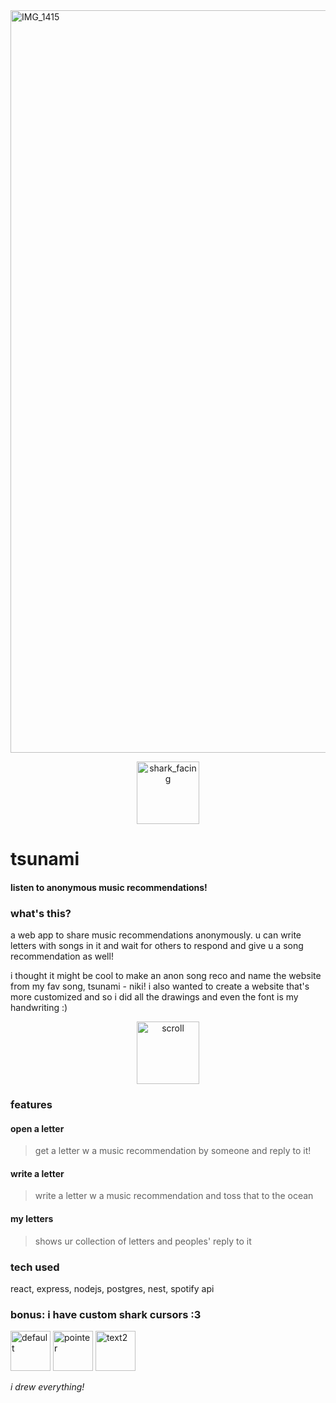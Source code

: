 <img width="2560" height="1188" alt="IMG_1415" src="https://github.com/user-attachments/assets/5ff2a4e0-5eea-4865-a0c2-290cb68e0d66" />

<p align="center">
<img width="100" height="100" alt="shark_facing" src="https://github.com/user-attachments/assets/421ab218-ac85-4ba3-8efe-79d3e41e1c9b" />
</p>

# tsunami
#### listen to anonymous music recommendations! 


### what's this?
a web app to share music recommendations anonymously. u can write letters with songs in it and wait for others to respond and give u a song recommendation as well!

i thought it might be cool to make an anon song reco and name the website from my fav song, tsunami - niki! i also wanted to create a website that's more customized and so i did all the drawings and even the font is my handwriting :) 

<p align="center">
<img width="100" height="100" alt="scroll" src="https://github.com/user-attachments/assets/0b545a2e-aea7-4b8f-b7d3-beca0de0117f" />
</p>

### features

#### open a letter
>get a letter w a music recommendation by someone and reply to it!

#### write a letter
>write a letter w a music recommendation and toss that to the ocean

#### my letters
>shows ur collection of letters and peoples' reply to it

### tech used
react, express, nodejs, postgres, nest, spotify api

### bonus: i have custom shark cursors :3
<img width="64" height="64" alt="default" src="https://github.com/user-attachments/assets/ebcd016f-09d6-4dea-8632-e31676a70114" />
<img width="64" height="64" alt="pointer" src="https://github.com/user-attachments/assets/cc74fd93-945a-4531-872b-adca5ac76bf7" />
<img width="64" height="64" alt="text2" src="https://github.com/user-attachments/assets/09189267-8326-4513-b6c0-2ff9486af59f" />

_i drew everything!_
